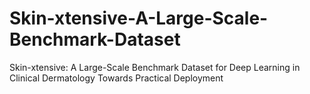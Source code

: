 # Skin-xtensive-A-Large-Scale-Benchmark-Dataset
Skin-xtensive: A Large-Scale Benchmark Dataset for Deep Learning in Clinical Dermatology Towards Practical Deployment
